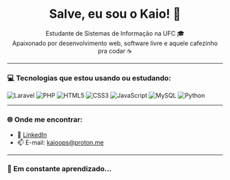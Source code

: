 <h1 align="center">Salve, eu sou o Kaio! 👋</h1>

<p align="center">
  Estudante de Sistemas de Informação na UFC 🎓<br>
  Apaixonado por desenvolvimento web, software livre e aquele cafezinho pra codar ☕
</p>

---

### 💻 Tecnologias que estou usando ou estudando:

![Laravel](https://img.shields.io/badge/-Laravel-FF2D20?style=flat-square&logo=laravel&logoColor=white)
![PHP](https://img.shields.io/badge/-PHP-777BB4?style=flat-square&logo=php&logoColor=white)
![HTML5](https://img.shields.io/badge/-HTML5-E34F26?style=flat-square&logo=html5&logoColor=white)
![CSS3](https://img.shields.io/badge/-CSS3-1572B6?style=flat-square&logo=css3&logoColor=white)
![JavaScript](https://img.shields.io/badge/-JavaScript-F7DF1E?style=flat-square&logo=javascript&logoColor=black)
![MySQL](https://img.shields.io/badge/-MySQL-4479A1?style=flat-square&logo=mysql&logoColor=white)
![Python](https://img.shields.io/badge/python-3670A0?style=for-the-badge&logo=python&logoColor=ffdd54)

---

### 🌐 Onde me encontrar:

- 💼 [LinkedIn](https://www.linkedin.com/in/kaiooprs/)
- 📫 E-mail: kaioops@proton.me

---

### 🧠 Em constante aprendizado...
